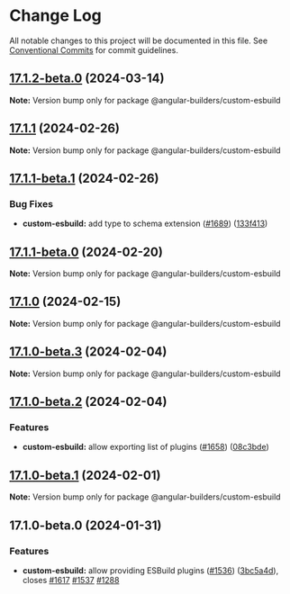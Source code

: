 # Change Log

All notable changes to this project will be documented in this file.
See [Conventional Commits](https://conventionalcommits.org) for commit guidelines.

## [17.1.2-beta.0](https://github.com/just-jeb/angular-builders/compare/@angular-builders/custom-esbuild@17.1.1...@angular-builders/custom-esbuild@17.1.2-beta.0) (2024-03-14)

**Note:** Version bump only for package @angular-builders/custom-esbuild

## [17.1.1](https://github.com/just-jeb/angular-builders/compare/@angular-builders/custom-esbuild@17.1.1-beta.1...@angular-builders/custom-esbuild@17.1.1) (2024-02-26)

**Note:** Version bump only for package @angular-builders/custom-esbuild

## [17.1.1-beta.1](https://github.com/just-jeb/angular-builders/compare/@angular-builders/custom-esbuild@17.1.1-beta.0...@angular-builders/custom-esbuild@17.1.1-beta.1) (2024-02-26)

### Bug Fixes

* **custom-esbuild:** add type to schema extension ([#1689](https://github.com/just-jeb/angular-builders/issues/1689)) ([133f413](https://github.com/just-jeb/angular-builders/commit/133f41340936fd6055b289e9b5851d1b8d745708))

## [17.1.1-beta.0](https://github.com/just-jeb/angular-builders/compare/@angular-builders/custom-esbuild@17.1.0...@angular-builders/custom-esbuild@17.1.1-beta.0) (2024-02-20)

**Note:** Version bump only for package @angular-builders/custom-esbuild

## [17.1.0](https://github.com/just-jeb/angular-builders/compare/@angular-builders/custom-esbuild@17.1.0-beta.3...@angular-builders/custom-esbuild@17.1.0) (2024-02-15)

**Note:** Version bump only for package @angular-builders/custom-esbuild

## [17.1.0-beta.3](https://github.com/just-jeb/angular-builders/compare/@angular-builders/custom-esbuild@17.1.0-beta.2...@angular-builders/custom-esbuild@17.1.0-beta.3) (2024-02-04)

**Note:** Version bump only for package @angular-builders/custom-esbuild

## [17.1.0-beta.2](https://github.com/just-jeb/angular-builders/compare/@angular-builders/custom-esbuild@17.1.0-beta.1...@angular-builders/custom-esbuild@17.1.0-beta.2) (2024-02-04)

### Features

* **custom-esbuild:** allow exporting list of plugins ([#1658](https://github.com/just-jeb/angular-builders/issues/1658)) ([08c3bde](https://github.com/just-jeb/angular-builders/commit/08c3bde178ae2a9353fb044b0c34292e11323deb))

## [17.1.0-beta.1](https://github.com/just-jeb/angular-builders/compare/@angular-builders/custom-esbuild@17.1.0-beta.0...@angular-builders/custom-esbuild@17.1.0-beta.1) (2024-02-01)

**Note:** Version bump only for package @angular-builders/custom-esbuild

## 17.1.0-beta.0 (2024-01-31)

### Features

* **custom-esbuild:** allow providing ESBuild plugins ([#1536](https://github.com/just-jeb/angular-builders/issues/1536)) ([3bc5a4d](https://github.com/just-jeb/angular-builders/commit/3bc5a4d564ecbf67abab745389d3658cb69ff7b9)), closes [#1617](https://github.com/just-jeb/angular-builders/issues/1617) [#1537](https://github.com/just-jeb/angular-builders/issues/1537) [#1288](https://github.com/just-jeb/angular-builders/issues/1288)
